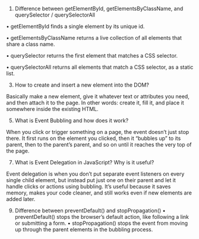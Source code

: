 1. Difference between getElementById, getElementsByClassName, and querySelector / querySelectorAll

•	getElementById finds a single element by its unique id.

•	getElementsByClassName returns a live collection of all elements that share a class name.

•	querySelector returns the first element that matches a CSS selector.

•	querySelectorAll returns all elements that match a CSS selector, as a static list.

3. How to create and insert a new element into the DOM?

Basically make a new element, give it whatever text or attributes you need, and then attach it to the page. In other words: create it, fill it, and place it somewhere inside the existing HTML.

5. What is Event Bubbling and how does it work?

When you click or trigger something on a page, the event doesn’t just stop there. It first runs on the element you clicked, then it “bubbles up” to its parent, then to the parent’s parent, and so on until it reaches the very top of the page.

7. What is Event Delegation in JavaScript? Why is it useful?
   
Event delegation is when you don’t put separate event listeners on every single child element, but instead put just one on their parent and let it handle clicks or actions using bubbling. It’s useful because it saves memory, makes your code cleaner, and still works even if new elements are added later.

9. Difference between preventDefault() and stopPropagation()
•	preventDefault() stops the browser’s default action, like following a link or submitting a form.
•	stopPropagation() stops the event from moving up through the parent elements in the bubbling process.
